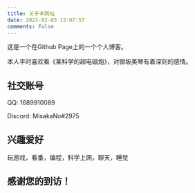 ```yaml
---
title: 关于本网站
date: 2021-02-03 12:07:57
comments: False
---
```


这是一个在Github Page上的一个个人博客。

本人平时喜欢看《某科学的超电磁炮》，对御坂美琴有着深刻的感情。

## 社交账号

QQ: 1689910089

Discord: MisakaNo#2975

## 兴趣爱好

玩游戏，看番，编程，科学上网，聊天，睡觉

## 感谢您的到访！